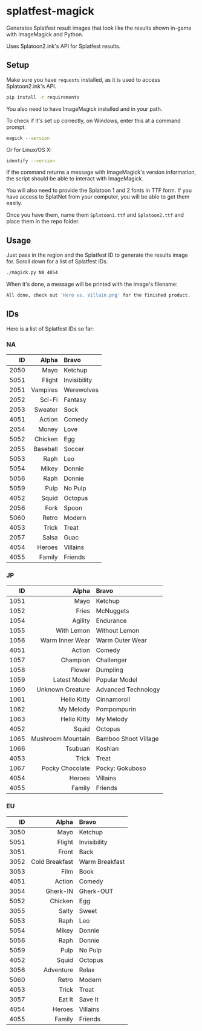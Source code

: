 # splatfest-magick

Generates Splatfest result images that look like the results shown in-game with ImageMagick and Python.

Uses Splatoon2.ink's API for Splatfest results.

## Setup

Make sure you have `requests` installed, as it is used to access Splatoon2.ink's API.

```bash
pip install -r requirements
```

You also need to have ImageMagick installed and in your path.

To check if it's set up correctly, on Windows, enter this at a command prompt:

```cmd
magick --version
```

Or for Linux/OS X:

```bash
identify --version
```

If the command returns a message with ImageMagick's version information, the script should be able to interact with 
ImageMagick.

You will also need to provide the Splatoon 1 and 2 fonts in TTF form. If you have access to SplatNet from your 
computer, you will be able to get them easily.

Once you have them, name them `Splatoon1.ttf` and `Splatoon2.ttf` and place them in the repo folder.

## Usage

Just pass in the region and the Splatfest ID to generate the results image for. Scroll down for a list of Splatfest IDs.

```bash
./magick.py NA 4054
```

When it's done, a message will be printed with the image's filename:

```bash
All done, check out 'Hero vs. Villain.png' for the finished product.
```

## IDs

Here is a list of Splatfest IDs so far:

### NA

|ID|Alpha|Bravo|
|---:|---:|:---|
|2050|Mayo|Ketchup|
|5051|Flight|Invisibility|
|2051|Vampires|Werewolves|
|2052|Sci-Fi|Fantasy|
|2053|Sweater|Sock|
|4051|Action|Comedy|
|2054|Money|Love|
|5052|Chicken|Egg|
|2055|Baseball|Soccer|
|5053|Raph|Leo|
|5054|Mikey|Donnie|
|5056|Raph|Donnie |
|5059|Pulp|No Pulp|
|4052|Squid|Octopus|
|2056|Fork|Spoon|
|5060|Retro|Modern|
|4053|Trick|Treat|
|2057|Salsa|Guac|
|4054|Heroes|Villains|
|4055|Family|Friends|

### JP

|ID|Alpha|Bravo|
|---:|---:|:---|
|1051|Mayo|Ketchup|
|1052|Fries|McNuggets|
|1054|Agility|Endurance|
|1055|With Lemon|Without Lemon|
|1056|Warm Inner Wear|Warm Outer Wear|
|4051|Action|Comedy|
|1057|Champion|Challenger|
|1058|Flower|Dumpling|
|1059|Latest Model|Popular Model|
|1060|Unknown Creature|Advanced Technology|
|1061|Hello Kitty|Cinnamoroll|
|1062|My Melody|Pompompurin |
|1063|Hello Kitty|My Melody|
|4052|Squid|Octopus|
|1065|Mushroom Mountain|Bamboo Shoot Village|
|1066|Tsubuan|Koshian|
|4053|Trick|Treat|
|1067|Pocky Chocolate|Pocky: Gokuboso|
|4054|Heroes|Villains|
|4055|Family|Friends|

### EU

|ID|Alpha|Bravo|
|---:|---:|:---|
|3050|Mayo|Ketchup|
|5051|Flight|Invisibility|
|3051|Front|Back|
|3052|Cold Breakfast|Warm Breakfast|
|3053|Film|Book|
|4051|Action|Comedy|
|3054|Gherk-IN|Gherk-OUT|
|5052|Chicken|Egg|
|3055|Salty|Sweet|
|5053|Raph|Leo|
|5054|Mikey|Donnie|
|5056|Raph|Donnie|
|5059|Pulp|No Pulp|
|4052|Squid|Octopus|
|3056|Adventure|Relax|
|5060|Retro|Modern|
|4053|Trick|Treat|
|3057|Eat It|Save It|
|4054|Heroes|Villains|
|4055|Family|Friends|
